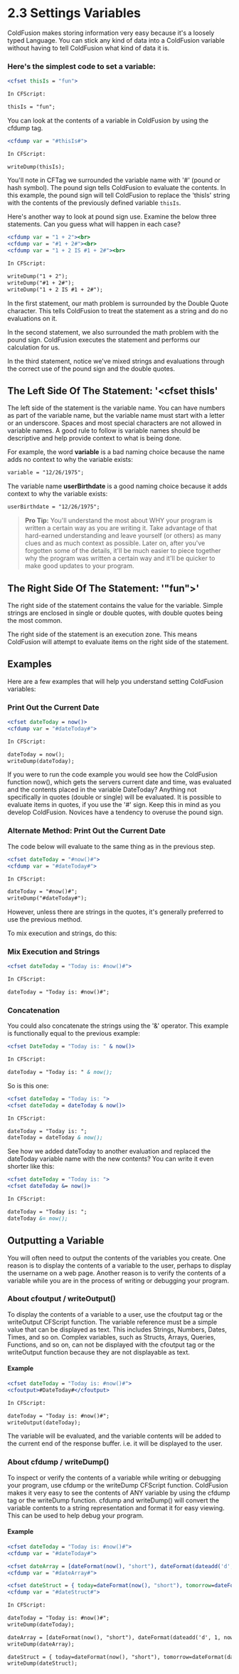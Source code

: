 # 2.3 Settings Variables

ColdFusion makes storing information very easy because it's a loosely typed
Language. You can stick any kind of data into a ColdFusion variable without
having to tell ColdFusion what kind of data it is.

### Here's the simplest code to set a variable:

```cfml
<cfset thisIs = "fun">

In CFScript:

thisIs = "fun";
```

You can look at the contents of a variable in ColdFusion by using the cfdump tag.

```cfml
<cfdump var = "#thisIs#">

In CFScript:

writeDump(thisIs);
```

You'll note in CFTag we surrounded the variable name with '#' (pound or hash symbol).
The pound sign tells ColdFusion to evaluate the contents. In this  example,
the pound sign will tell ColdFusion to replace the 'thisIs' string
with the contents of the previously defined variable ``thisIs``.

Here's another way to look at pound sign use. Examine the below three
statements. Can you guess what will happen in each case?

```cfml
<cfdump var = "1 + 2"><br>
<cfdump var = "#1 + 2#"><br>
<cfdump var = "1 + 2 IS #1 + 2#"><br>

In CFScript:

writeDump("1 + 2");
writeDump("#1 + 2#");
writeDump("1 + 2 IS #1 + 2#");
```

In the first statement, our math problem is surrounded by the Double
Quote character. This tells ColdFusion to treat the statement as a
string and do no evaluations on it.

In the second statement, we also surrounded the math problem with the
pound sign. ColdFusion executes the statement and performs our
calculation for us.

In the third statement, notice we've mixed strings and evaluations
through the correct use of the pound sign and the double quotes.

## The Left Side Of The Statement: '\<cfset thisIs'

The left side of the statement is the variable name. You can have
numbers as part of the variable name, but the variable name must start
with a letter or an underscore. Spaces and most special characters are
not allowed in variable names. A good rule to follow is variable names
should be descriptive and help provide context to what is being done.

For example, the word **variable** is a bad naming choice because the
name adds no context to why the variable exists:

```cfml
variable = "12/26/1975";
```

The variable name **userBirthdate** is a good naming choice because it
adds context to why the variable exists:

```cfml
userBirthdate = "12/26/1975";
```

> **Pro Tip:** You'll understand the most about WHY your program is
> written a certain way as you are writing it. Take advantage of that
> hard-earned understanding and leave yourself (or others) as many clues
> and as much context as possible. Later on, after you've forgotten some
> of the details, it'll be much easier to piece together why the program
> was written a certain way and it'll be quicker to make good updates to
> your program.

## The Right Side Of The Statement: '"fun"\>'

The right side of the statement contains the value for the variable.
Simple strings are enclosed in single or double quotes, with double
quotes being the most common.

The right side of the statement is an execution zone. This means
ColdFusion will attempt to evaluate items on the right side of the
statement.

## Examples

Here are a few examples that will help you understand setting ColdFusion
variables:

### Print Out the Current Date

```cfml
<cfset dateToday = now()>
<cfdump var = "#dateToday#">

In CFScript:

dateToday = now();
writeDump(dateToday);
```

If you were to run the code example you would see how the ColdFusion
function now(), which gets the servers current date and time, was
evaluated and the contents placed in the variable DateToday? Anything
not specifically in quotes (double or single) will be evaluated. It is
possible to evaluate items in quotes, if you use the '#' sign. Keep this
in mind as you develop ColdFusion. Novices have a tendency to overuse
the pound sign.

### Alternate Method: Print Out the Current Date

The code below will evaluate to the same thing as in the previous step.

```cfml
<cfset dateToday = "#now()#">
<cfdump var = "#dateToday#">

In CFScript:

dateToday = "#now()#";
writeDump("#dateToday#");
```

However, unless there are strings in the quotes, it's generally
preferred to use the previous method.

To mix execution and strings, do this:

### Mix Execution and Strings

```cfml
<cfset dateToday = "Today is: #now()#">

In CFScript:

dateToday = "Today is: #now()#";
```

### Concatenation

You could also concatenate the strings using the '&' operator. This
example is functionally equal to the previous example:

```cfml
<cfset DateToday = "Today is: " & now()>

In CFScript:

dateToday = "Today is: " & now();
```

So is this one:

```cfml
<cfset dateToday = "Today is: ">
<cfset dateToday = dateToday & now()>

In CFScript:

dateToday = "Today is: ";
dateToday = dateToday & now();
```

See how we added dateToday to another evaluation and replaced the
dateToday variable name with the new contents? You can write it
even shorter like this:

```cfml
<cfset dateToday = "Today is: ">
<cfset dateToday &= now()>

In CFScript:

dateToday = "Today is: ";
dateToday &= now();
```


## Outputting a Variable

You will often need to output the contents of the variables you create.
One reason is to display the contents of a variable to the user, perhaps
to display the username on a web page. Another reason is to verify the
contents of a variable while you are in the process of writing or
debugging your program.

### About cfoutput / writeOutput()

To display the contents of a variable to a user, use the cfoutput tag or
the writeOutput CFScript function. The variable reference must be a simple
value that can be displayed as text. This includes Strings, Numbers, Dates,
Times, and so on. Complex variables, such as Structs, Arrays, Queries,
Functions, and so on, can not be displayed with the cfoutput tag or the
writeOutput function because they are not displayable as text.

#### Example

```cfml
<cfset dateToday = "Today is: #now()#">
<cfoutput>#DateToday#</cfoutput>

In CFScript:

dateToday = "Today is: #now()#";
writeOutput(dateToday);
```

The variable will be evaluated, and the variable contents will be added
to the current end of the response buffer. i.e. it will be displayed to
the user.

### About cfdump / writeDump()

To inspect or verify the contents of a variable while writing or
debugging your program, use cfdump or the writeDump CFScript function.
ColdFusion makes it very easy to see the contents of ANY variable by
using the cfdump tag or the writeDump function. cfdump and writeDump() will
convert the variable contents to a string representation and format it
for easy viewing. This can be used to help debug your program.

#### Example

```cfml
<cfset dateToday = "Today is: #now()#">
<cfdump var = "#dateToday#">

<cfset dateArray = [dateFormat(now(), "short"), dateFormat(dateadd('d', 1, now()), "short"), dateFormat(dateadd('d', 2, now()), "short")]>
<cfdump var = "#dateArray#">

<cfset dateStruct = { today=dateFormat(now(), "short"), tomorrow=dateFormat(dateadd('d', 1, now()), "short"), later=dateFormat(dateadd('d', 2, now()), "short") }>
<cfdump var = "#dateStruct#">

In CFScript:

dateToday = "Today is: #now()#";
writeDump(dateToday);

dateArray = [dateFormat(now(), "short"), dateFormat(dateadd('d', 1, now()), "short"), dateFormat(dateadd('d', 2, now()), "short")];
writeDump(dateArray);

dateStruct = { today=dateFormat(now(), "short"), tomorrow=dateFormat(dateadd('d', 1, now()), "short"), later=dateFormat(dateadd('d', 2, now()), "short") };
writeDump(dateStruct);
```
